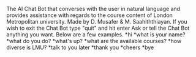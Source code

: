 The AI Chat Bot that converses with the user in natural language and provides assistance with regards to the course content of London Metropolitan university.
Made by D. Musafer & M. Saahiththiayan.
If you wish to exit the Chat Bot type "quit" and hit enter
Ask or tell the Chat Bot anything you want. Below are a few examples.
*hi
*what is your name?
*what do you do?
*what's up?
*what are the available courses?
*how diverse is LMU?
*talk to you later
*thank you
*cheers
*bye
